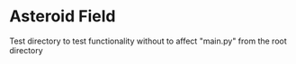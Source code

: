 # Asteroid Field

Test directory to test functionality without to affect "main.py" from the root directory

